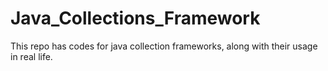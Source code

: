 # Java_Collections_Framework
This repo has codes for java collection frameworks, along with their usage in real life.
